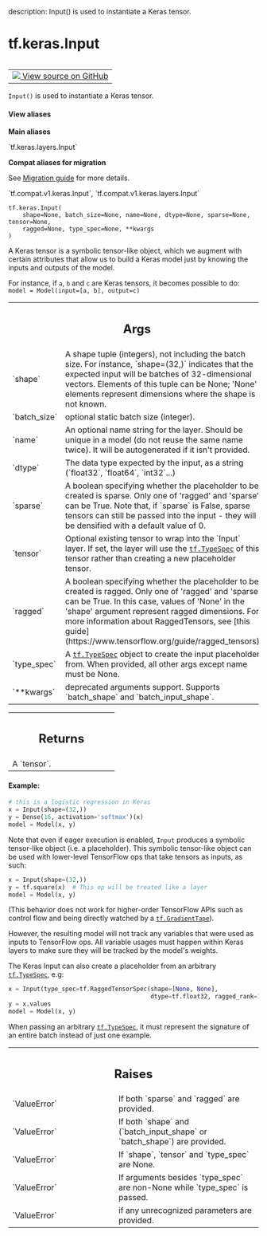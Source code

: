 description: Input() is used to instantiate a Keras tensor.

<div itemscope itemtype="http://developers.google.com/ReferenceObject">
<meta itemprop="name" content="tf.keras.Input" />
<meta itemprop="path" content="Stable" />
</div>

# tf.keras.Input

<!-- Insert buttons and diff -->

<table class="tfo-notebook-buttons tfo-api nocontent" align="left">
<td>
  <a target="_blank" href="https://github.com/keras-team/keras/tree/v2.7.0/keras/engine/input_layer.py#L256-L394">
    <img src="https://www.tensorflow.org/images/GitHub-Mark-32px.png" />
    View source on GitHub
  </a>
</td>
</table>



`Input()` is used to instantiate a Keras tensor.

<section class="expandable">
  <h4 class="showalways">View aliases</h4>
  <p>
<b>Main aliases</b>
<p>`tf.keras.layers.Input`</p>

<b>Compat aliases for migration</b>
<p>See
<a href="https://www.tensorflow.org/guide/migrate">Migration guide</a> for
more details.</p>
<p>`tf.compat.v1.keras.Input`, `tf.compat.v1.keras.layers.Input`</p>
</p>
</section>

<pre class="devsite-click-to-copy prettyprint lang-py tfo-signature-link">
<code>tf.keras.Input(
    shape=None, batch_size=None, name=None, dtype=None, sparse=None, tensor=None,
    ragged=None, type_spec=None, **kwargs
)
</code></pre>



<!-- Placeholder for "Used in" -->

A Keras tensor is a symbolic tensor-like object,
which we augment with certain attributes that allow us to build a Keras model
just by knowing the inputs and outputs of the model.

For instance, if `a`, `b` and `c` are Keras tensors,
it becomes possible to do:
`model = Model(input=[a, b], output=c)`

<!-- Tabular view -->
 <table class="responsive fixed orange">
<colgroup><col width="214px"><col></colgroup>
<tr><th colspan="2"><h2 class="add-link">Args</h2></th></tr>

<tr>
<td>
`shape`
</td>
<td>
A shape tuple (integers), not including the batch size.
For instance, `shape=(32,)` indicates that the expected input
will be batches of 32-dimensional vectors. Elements of this tuple
can be None; 'None' elements represent dimensions where the shape is
not known.
</td>
</tr><tr>
<td>
`batch_size`
</td>
<td>
optional static batch size (integer).
</td>
</tr><tr>
<td>
`name`
</td>
<td>
An optional name string for the layer.
Should be unique in a model (do not reuse the same name twice).
It will be autogenerated if it isn't provided.
</td>
</tr><tr>
<td>
`dtype`
</td>
<td>
The data type expected by the input, as a string
(`float32`, `float64`, `int32`...)
</td>
</tr><tr>
<td>
`sparse`
</td>
<td>
A boolean specifying whether the placeholder to be created is
sparse. Only one of 'ragged' and 'sparse' can be True. Note that,
if `sparse` is False, sparse tensors can still be passed into the
input - they will be densified with a default value of 0.
</td>
</tr><tr>
<td>
`tensor`
</td>
<td>
Optional existing tensor to wrap into the `Input` layer.
If set, the layer will use the <a href="../../tf/TypeSpec.md"><code>tf.TypeSpec</code></a> of this tensor rather
than creating a new placeholder tensor.
</td>
</tr><tr>
<td>
`ragged`
</td>
<td>
A boolean specifying whether the placeholder to be created is
ragged. Only one of 'ragged' and 'sparse' can be True. In this case,
values of 'None' in the 'shape' argument represent ragged dimensions.
For more information about RaggedTensors, see
[this guide](https://www.tensorflow.org/guide/ragged_tensors).
</td>
</tr><tr>
<td>
`type_spec`
</td>
<td>
A <a href="../../tf/TypeSpec.md"><code>tf.TypeSpec</code></a> object to create the input placeholder from.
When provided, all other args except name must be None.
</td>
</tr><tr>
<td>
`**kwargs`
</td>
<td>
deprecated arguments support. Supports `batch_shape` and
`batch_input_shape`.
</td>
</tr>
</table>



<!-- Tabular view -->
 <table class="responsive fixed orange">
<colgroup><col width="214px"><col></colgroup>
<tr><th colspan="2"><h2 class="add-link">Returns</h2></th></tr>
<tr class="alt">
<td colspan="2">
A `tensor`.
</td>
</tr>

</table>



#### Example:



```python
# this is a logistic regression in Keras
x = Input(shape=(32,))
y = Dense(16, activation='softmax')(x)
model = Model(x, y)
```

Note that even if eager execution is enabled,
`Input` produces a symbolic tensor-like object (i.e. a placeholder).
This symbolic tensor-like object can be used with lower-level
TensorFlow ops that take tensors as inputs, as such:

```python
x = Input(shape=(32,))
y = tf.square(x)  # This op will be treated like a layer
model = Model(x, y)
```

(This behavior does not work for higher-order TensorFlow APIs such as
control flow and being directly watched by a <a href="../../tf/GradientTape.md"><code>tf.GradientTape</code></a>).

However, the resulting model will not track any variables that were
used as inputs to TensorFlow ops. All variable usages must happen within
Keras layers to make sure they will be tracked by the model's weights.

The Keras Input can also create a placeholder from an arbitrary <a href="../../tf/TypeSpec.md"><code>tf.TypeSpec</code></a>,
e.g:

```python
x = Input(type_spec=tf.RaggedTensorSpec(shape=[None, None],
                                        dtype=tf.float32, ragged_rank=1))
y = x.values
model = Model(x, y)
```
When passing an arbitrary <a href="../../tf/TypeSpec.md"><code>tf.TypeSpec</code></a>, it must represent the signature of an
entire batch instead of just one example.

<!-- Tabular view -->
 <table class="responsive fixed orange">
<colgroup><col width="214px"><col></colgroup>
<tr><th colspan="2"><h2 class="add-link">Raises</h2></th></tr>

<tr>
<td>
`ValueError`
</td>
<td>
If both `sparse` and `ragged` are provided.
</td>
</tr><tr>
<td>
`ValueError`
</td>
<td>
If both `shape` and (`batch_input_shape` or `batch_shape`) are
provided.
</td>
</tr><tr>
<td>
`ValueError`
</td>
<td>
If `shape`, `tensor` and `type_spec` are None.
</td>
</tr><tr>
<td>
`ValueError`
</td>
<td>
If arguments besides `type_spec` are non-None while `type_spec`
is passed.
</td>
</tr><tr>
<td>
`ValueError`
</td>
<td>
if any unrecognized parameters are provided.
</td>
</tr>
</table>

